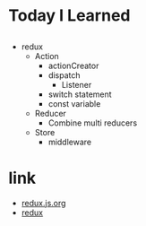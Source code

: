# Today I Learned  
##
  - redux  
    - Action  
      - actionCreator  
      - dispatch  
        - Listener  
      - switch statement  
      - const variable  
    - Reducer  
      - Combine multi reducers
    - Store  
      - middleware  

# link  
  - [redux.js.org](https://redux.js.org/)  
  - [redux](https://dobbit.github.io/redux)  

